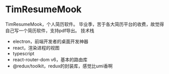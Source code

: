 # TimResumeMook
TimResumeMook，个人简历软件。
毕业季，苦于各大简历平台的收费，故觉得自己写一个简历软件，支持pdf导出。
技术栈
- electron，前端开发者的桌面开发神器
- react，渲染进程的视图
- typescript
- react-router-dom v6，基本的路由库
- @redux/toolkit，redux的封装库，感觉比umi香啊
